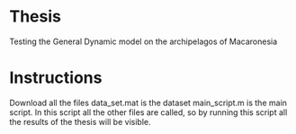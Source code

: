 # Thesis
Testing the General Dynamic model on the archipelagos of Macaronesia

# Instructions
Download all the files
data_set.mat is the dataset
main_script.m is the main script.
In this script all the other files are called,
so by running this script all the results of the thesis will be visible.
